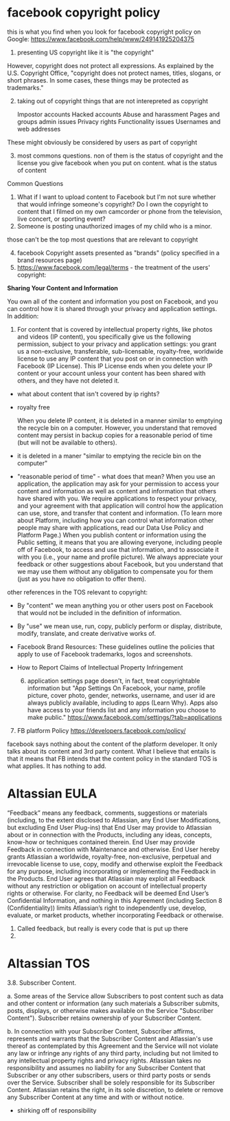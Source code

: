 # facebook copyright policy
this is what you find when you look for facebook copyright policy on Google:
https://www.facebook.com/help/www/249141925204375

1. presenting US copyright like it is "the copyright"

However, copyright does not protect all expressions. As explained by the U.S. Copyright Office, "copyright does not protect names, titles, slogans, or short phrases. In some cases, these things may be protected as trademarks." 

2. taking out of copyright things that are not interepreted as copyright

    Impostor accounts
    Hacked accounts
    Abuse and harassment
    Pages and groups admin issues
    Privacy rights
    Functionality issues
    Usernames and web addresses
    
These might obviously be considered by users as part of copyright

3. most commons questions. non of them is the status of copyright and the license you give facebook when you put on content. what is the status of content

Common Questions
1. What if I want to upload content to Facebook but I'm not sure whether that would infringe someone's copyright?
Do I own the copyright to content that I filmed on my own camcorder or phone from the television, live concert, or sporting event?
2. Someone is posting unauthorized images of my child who is a minor.

those can't be the top most questions that are relevant to copyright

4. facebook Copyright assets presented as "brands" (policy specified in a brand resources page)
5. https://www.facebook.com/legal/terms - the treatment of the users' copyright:

**Sharing Your Content and Information**

You own all of the content and information you post on Facebook, and you can control how it is shared through your privacy and application settings. In addition:

1. For content that is covered by intellectual property rights, like photos and videos (IP content), you specifically give us the following permission, subject to your privacy and application settings: you grant us a non-exclusive, transferable, sub-licensable, royalty-free, worldwide license to use any IP content that you post on or in connection with Facebook (IP License). This IP License ends when you delete your IP content or your account unless your content has been shared with others, and they have not deleted it.
* what about content that isn't covered by ip rights? 
* royalty free

    When you delete IP content, it is deleted in a manner similar to emptying the recycle bin on a computer. However, you understand that removed content may persist in backup copies for a reasonable period of time (but will not be available to others).
* it is deleted in a maner "similar to emptying the recicle bin on the computer"
* "reasonable period of time" - what does that mean?
    When you use an application, the application may ask for your permission to access your content and information as well as content and information that others have shared with you.  We require applications to respect your privacy, and your agreement with that application will control how the application can use, store, and transfer that content and information.  (To learn more about Platform, including how you can control what information other people may share with applications, read our Data Use Policy and Platform Page.)
    When you publish content or information using the Public setting, it means that you are allowing everyone, including people off of Facebook, to access and use that information, and to associate it with you (i.e., your name and profile picture).
    We always appreciate your feedback or other suggestions about Facebook, but you understand that we may use them without any obligation to compensate you for them (just as you have no obligation to offer them).

other references in the TOS relevant to copyright:
*  By "content" we mean anything you or other users post on Facebook that would not be included in the definition of information.
*   By "use" we mean use, run, copy, publicly perform or display, distribute, modify, translate, and create derivative works of.
*   Facebook Brand Resources: These guidelines outline the policies that apply to use of Facebook trademarks, logos and screenshots.
*   How to Report Claims of Intellectual Property Infringement
    
    6. application settings page doesn't, in fact, treat copyrightable information but "App Settings
On Facebook, your name, profile picture, cover photo, gender, networks, username, and user id are always publicly available, including to apps (Learn Why). Apps also have access to your friends list and any information you choose to make public." https://www.facebook.com/settings/?tab=applications


7. FB platform Policy
https://developers.facebook.com/policy/

facebook says nothing about the content of the platform developer. It only talks about its content and 3rd party content. What I believe that entails is that it means that FB intends that the content policy in the standard TOS is what applies. It has nothing to add. 


# Altassian EULA
“Feedback” means any feedback, comments, suggestions or materials (including, to the extent disclosed to Atlassian, any End User Modifications, but excluding End User Plug-ins) that End User may provide to Atlassian about or in connection
with the Products, including any ideas, concepts, know-how or techniques contained therein. End User may provide Feedback in connection with Maintenance and otherwise. End User hereby grants Atlassian a worldwide, royalty-free, non-exclusive, perpetual and irrevocable license to use, copy, modify and otherwise exploit the Feedback for any purpose, including incorporating or implementing the Feedback in the Products. End User agrees that Atlassian may exploit all Feedback without any restriction or obligation on account of intellectual property rights or otherwise. For clarity, no Feedback will be deemed End User’s Confidential Information, and nothing in this Agreement (including Section 8 (Confidentiality)) limits Atlassian’s right to independently use, develop, evaluate, or market products, whether incorporating Feedback or otherwise.
1. Called feedback, but really is every code that is put up there
2. 

# Altassian TOS
3.8. Subscriber Content.

a. Some areas of the Service allow Subscribers to post content such as data and other content or information (any such materials a Subscriber submits, posts, displays, or otherwise makes available on the Service "Subscriber Content"). Subscriber retains ownership of your Subscriber Content.

b. In connection with your Subscriber Content, Subscriber affirms, represents and warrants that the Subscriber Content and Atlassian's use thereof as contemplated by this Agreement and the Service will not violate any law or infringe any rights of any third party, including but not limited to any intellectual property rights and privacy rights. Atlassian takes no responsibility and assumes no liability for any Subscriber Content that Subscriber or any other subscribers, users or third party posts or sends over the Service. Subscriber shall be solely responsible for its Subscriber Content. Atlassian retains the right, in its sole discretion, to delete or remove any Subscriber Content at any time and with or without notice.

* shirking off of responsibility
